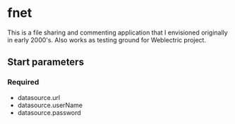 # fnet
This is a file sharing and commenting application that I envisioned originally in early 2000's. Also works as testing ground for Weblectric project.

## Start parameters
### Required
- datasource.url
- datasource.userName
- datasource.password